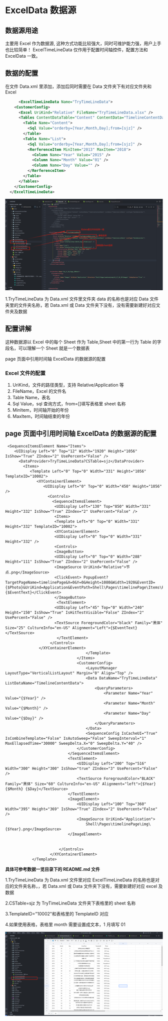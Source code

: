 # ExcelData 数据源

## 数据源用途

主要用 Excel 作为数据源, 这种方式功能比较强大，同时可维护能力强，用户上手也比较简单！
ExcelTimeLineData 仅作用于配置时间轴控件，配置方法和 ExcelData 一致。

## 数据的配置

在文件 Data.xml 里添加，添加后同时需要在 Data 文件夹下有对应文件夹和 Excel

```xml
      <ExcelTimeLineData Name="TryTimeLineData">
    <CustomerConfig>
      <Excel UriKind="Relative" FileName="TryTimeLineData.xlsx" />
      <Tables ContentDataTable="Content" ContentData="TimelineContentData" ListData="TimelineListData" ListType="DateGenerator">
        <Table Name="Content">
          <Sql Value="orderby=[Year,Month,Day];from=[sjz]" />
        </Table>
        <Table Name="List">
          <Sql Value="orderby=[Year,Month,Day];from=[sjz]" />
          <RerferenceItem MinItem="2013" MaxItem="2018">
            <Column Name="Year" Value="2015" />
            <Column Name="Month" Value="01" />
            <Column Name="Day" Value="" />
          </RerferenceItem>
        </Table>
      </Tables>
    </CustomerConfig>
  </ExcelTimeLineData>
```

![1711502686237](image/ExcelTimeLineData/1711502686237.png)

1.TryTimeLineData 为 Data.xml 文件里文件夹 data 的名称也是对应 Data 文件夹里的文件夹名称，若 Data.xml 或 Data 文件夹下没有，没有需要新建好对应文件夹及数据

## 配置讲解

这种数据源以 Excel 中的每个 Sheet 作为 Table,Sheet 中的第一行为 Table 的字段名，可以理解一个 Sheet 就是一个数据表

page 页面中引用时间轴 ExcelData 的数据源的配置

### Excel 文件的配置

1. UriKind，文件的路径类型，支持 Relative/Application 等
2. FileName，Excel 的文件名
3. Table Name，表名
4. Sql Value，sql 查询方式，from=[]填写表格里 sheet 名称
5. MinItem，时间轴开始的年份
6. MaxItem，时间轴结束的年份

## page 页面中引用时间轴 ExcelData 的数据源的配置

```
 <SequenceItemsElement Name="Items">
    <UIDisplay Left="0" Top="12" Width="1920" Height="1056" IsShow="True" ZIndex="2" UsePercent="False" />
      <DataProvider>TryTimeLineData?CSTable=sjz</DataProvider>
        <Items>
           <Template Left="0" Top="0" Width="331" Height="1056" TemplateID="10002">
              <XYContainerElement>
                 <UIDisplay Left="0" Top="0" Width="450" Height="1056" />
                   <Controls>
                     <SequenceItemsElement>
                      <UIDisplay Left="130" Top="850" Width="331" Height="332" IsShow="True" ZIndex="2" UsePercent="False" />
                      <Items>
                      <Template Left="0" Top="0" Width="331" Height="332" TemplateID="10002">
                      <XYContainerElement>
                      <UIDisplay Left="0" Top="0" Width="331" Height="332" />
                      <Controls>
                      <ImageButton>
                      <UIDisplay Left="0" Top="0" Width="288" Height="111" IsShow="True" ZIndex="2" UsePercent="False" />
                      <ImageSource UriKind="Relative">节点.png</ImageSource>
                      <ClickEvent> PopupEvent?TargetPageName=timelinePage&X=0&Y=0&Height=1080&Width=1920&EventID={$Photo}&UriKind=Application&EventPath=Shell\Pages\timelinePage\Items\PopupItems&EventText={$EventText}</ClickEvent>
                      </ImageButton>
                       <TextElement>
                      <UIDisplay Left="45" Top="0" Width="240" Height="150" IsShow="True" IsHitTestVisible="False" ZIndex="2" UsePercent="False" />
                      <TextSource ForegroundColor="black" Family="黑体" Size="25" CultureInfo="en-US" Alignment="Left">{$EventText}</TextSource>
                       </TextElement>
                    </Controls>
               </XYContainerElement>
                                    </Template>
                                </Items>
                                <CustomerConfig>
                                    <LayoutManager LayoutType="VerticalListLayout" Margin="0" Align="Top" />
                                    <Data DataName="TryTimeLineData" ListDataName="TimelineContentData">
                                        <QueryParameters>
                                            <Parameter Name="Year" Value="{$Year}" />
                                            <Parameter Name="Month" Value="{$Month}" />
                                            <Parameter Name="Day" Value="{$Day}" />
                                        </QueryParameters>
                                    </Data>
                                    <SequenceConfig IsCacheUI="True" IsCombineTemplate="False" IsAutoSweep="False" SweepInterval="1" MaxEllapsedTime="30000" SweepDelta.X="0" SweepDelta.Y="40" />
                                </CustomerConfig>
                            </SequenceItemsElement>
                            <TextElement>
                                <UIDisplay Left="200" Top="516" Width="300" Height="300" IsShow="true" ZIndex="3" UsePercent="False" />
                                <TextSource ForegroundColor="BLACK" Family="黑体" Size="60" CultureInfo="en-US" Alignment="left">{$Year} {$Month} {$Day}</TextSource>
                            </TextElement>
                            <ImageElement>
                                <UIDisplay Left="100" Top="360" Width="395" Height="369" IsShow="True" ZIndex="2" UsePercent="False" />
                                <ImageSource UriKind="Application">
                                    Shell\Pages\timelinePage\img\{$Year}.png</ImageSource>
                            </ImageElement>


                        </Controls>
                    </XYContainerElement>
            </Template>

```

**具体可参考数据一览目录下的 README.md 文件**

1.TryTimeLineData 为 Data.xml 文件里对应 ExcelTimeLineData 的名称也是对应的文件夹名称，，若 Data.xml 或 Data 文件夹下没有，需要新建好对应 excel 及数据

2.CSTable=sjz 为 TryTimeLineData 文件夹下表格里的 sheet 名称

3.TemplateID="10002"和表格里的 TemplateID 对应

4.如果使用表格，表格里 month 需要设置成文本，1 月填写 01

![1711672645713](image/ExcelTimeLineData/1711672645713.png)
